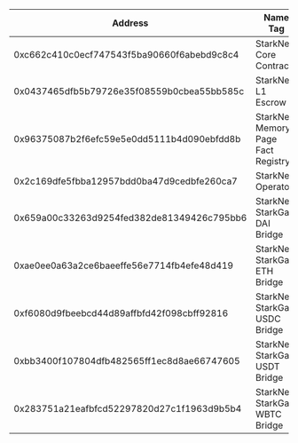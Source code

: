 
| Address                                    | Name Tag                            | Balance              | Txn Count |
| ------------------------------------------ | ----------------------------------- | -------------------- | --------- |
| 0xc662c410c0ecf747543f5ba90660f6abebd9c8c4 | StarkNet: Core Contract             | 0 Ether              | 17,472    |
| 0x0437465dfb5b79726e35f08559b0cbea55bb585c | StarkNet: L1 Escrow                 | 0 Ether              | 12        |
| 0x96375087b2f6efc59e5e0dd5111b4d090ebfdd8b | StarkNet: Memory Page Fact Registry | 0 Ether              | 19,097    |
| 0x2c169dfe5fbba12957bdd0ba47d9cedbfe260ca7 | StarkNet: Operator                  | 4.17630247 Ether     | 17,480    |
| 0x659a00c33263d9254fed382de81349426c795bb6 | StarkNet: StarkGate DAI Bridge      | 0 Ether              | 6,341     |
| 0xae0ee0a63a2ce6baeeffe56e7714fb4efe48d419 | StarkNet: StarkGate ETH Bridge      | 3,165.54762536 Ether | 152,139   |
| 0xf6080d9fbeebcd44d89affbfd42f098cbff92816 | StarkNet: StarkGate USDC Bridge     | 0 Ether              | 2,228     |
| 0xbb3400f107804dfb482565ff1ec8d8ae66747605 | StarkNet: StarkGate USDT Bridge     | 0 Ether              | 1,073     |
| 0x283751a21eafbfcd52297820d27c1f1963d9b5b4 | StarkNet: StarkGate WBTC Bridge     | 0 Ether              | 115       |
